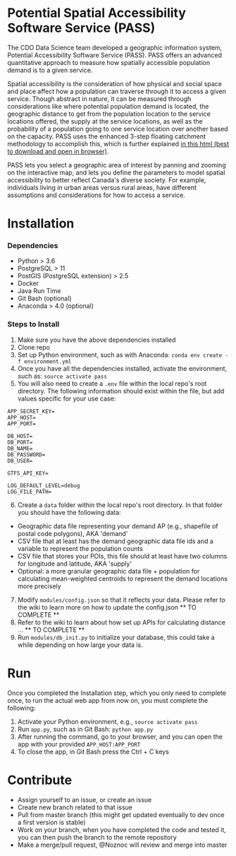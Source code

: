 # Potential Spatial Accessibility Software Service (PASS)

The CDO Data Science team developed a geographic information system, Potential Accessibility Software Service (PASS). PASS offers an advanced quantitative approach to measure how spatially accessible population demand is to a given service.

Spatial accessibility is the consideration of how physical and social space and place affect how a population can traverse through it to access a given service. Though abstract in nature, it can be measured through considerations like where potential population demand is located, the geographic distance to get from the population location to the service locations offered, the supply at the service locations, as well as the probability of a population going to one service location over another based on the capacity. PASS uses the enhanced 3-step floating catchment methodology to accomplish this, which is further explained [in this html (best to download and open in browser)](static/docs/pass_report_20200422.html).

PASS lets you select a geographic area of interest by panning and zooming on the interactive map, and lets you define the parameters to model spatial accessibility to better reflect Canada's diverse society. For example, individuals living in urban areas versus rural areas, have different assumptions and considerations for how to access a service.

# Installation

### Dependencies

- Python > 3.6
- PostgreSQL > 11
- PostGIS (PostgreSQL extension) > 2.5
- Docker
- Java Run Time
- Git Bash (optional)
- Anaconda > 4.0 (optional)

### Steps to Install

1. Make sure you have the above dependencies installed
2. Clone repo
3. Set up Python environment, such as with Anaconda: `conda env create -f environment.yml`
4. Once you have all the dependencies installed, activate the environment, such as: `source activate pass`
5. You will also need to create a `.env` file within the local repo's root directory. The following information should exist within the file, but add values specific for your use case:

```
APP_SECRET_KEY=
APP_HOST=
APP_PORT=

DB_HOST=
DB_PORT=
DB_NAME=
DB_PASSWORD=
DB_USER=

GTFS_API_KEY=

LOG_DEFAULT_LEVEL=debug
LOG_FILE_PATH=
```

6. Create a `data` folder within the local repo's root directory. In that folder you should have the following data:

- Geographic data file representing your demand AP (e.g., shapefile of postal code polygons), AKA 'demand'
- CSV file that at least has the demand geographic data file ids and a variable to represent the population counts
- CSV file that stores your POIs, this file should at least have two columns for longitude and latitude, AKA 'supply'
- Optional: a more granular geographic data file + population for calculating mean-weighted centroids to represent the demand locations more precisely

7. Modify `modules/config.json` so that it reflects your data. Please refer to the wiki to learn more on how to update the config.json ** TO COMPLETE **
8. Refer to the wiki to learn about how set up APIs for calculating distance ... ** TO COMPLETE **
9. Run `modules/db_init.py` to initialize your database, this could take a while depending on how large your data is.


# Run

Once you completed the Installation step, which you only need to complete once, to run the actual web app from now on, you must complete the following:

1. Activate your Python environment, e.g., `source activate pass`
3. Run `app.py`, such as in Git Bash: `python app.py`
4. After running the command, go to your browser, and you can open the app with your provided `APP_HOST:APP_PORT`
5. To close the app, in Git Bash press the Ctrl + C keys

# Contribute

- Assign yourself to an issue, or create an issue
- Create new branch related to that issue
- Pull from master branch (this might get updated eventually to dev once a first version is stable)
- Work on your branch, when you have completed the code and tested it, you can then push the branch to the remote repository
- Make a merge/pull request, @Noznoc will review and merge into master

